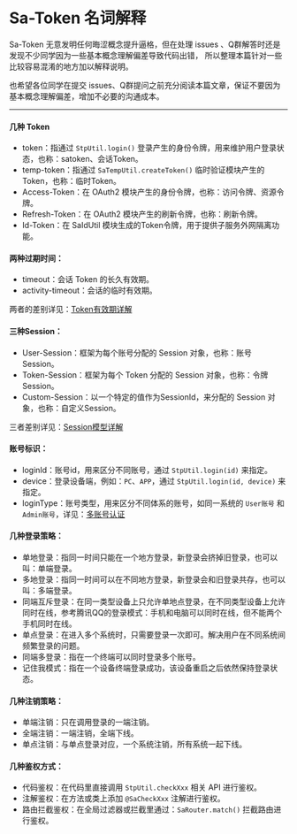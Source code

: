 # Sa-Token 名词解释 

Sa-Token 无意发明任何晦涩概念提升逼格，但在处理 issues 、Q群解答时还是发现不少同学因为一些基本概念理解偏差导致代码出错，
所以整理本篇针对一些比较容易混淆的地方加以解释说明。

也希望各位同学在提交 issues、Q群提问之前充分阅读本篇文章，保证不要因为基本概念理解偏差，增加不必要的沟通成本。


--- 

#### 几种 Token
- token：指通过 `StpUtil.login()` 登录产生的身份令牌，用来维护用户登录状态，也称：satoken、会话Token。 
- temp-token：指通过 `SaTempUtil.createToken()` 临时验证模块产生的Token，也称：临时Token。
- Access-Token：在 OAuth2 模块产生的身份令牌，也称：访问令牌、资源令牌。
- Refresh-Token：在 OAuth2 模块产生的刷新令牌，也称：刷新令牌。
- Id-Token：在 SaIdUtil 模块生成的Token令牌，用于提供子服务外网隔离功能。


#### 两种过期时间：
- timeout：会话 Token 的长久有效期。
- activity-timeout：会话的临时有效期。

两者的差别详见：[Token有效期详解](/fun/token-timeout)


#### 三种Session：
- User-Session：框架为每个账号分配的 Session 对象，也称：账号Session。 
- Token-Session：框架为每个 Token 分配的 Session 对象，也称：令牌Session。 
- Custom-Session：以一个特定的值作为SessionId，来分配的 Session 对象，也称：自定义Session。

三者差别详见：[Session模型详解](/fun/session-model)


#### 账号标识：
- loginId：账号id，用来区分不同账号，通过 `StpUtil.login(id)` 来指定。
- device：登录设备端，例如：`PC`、`APP`，通过 `StpUtil.login(id, device)` 来指定。
- loginType：账号类型，用来区分不同体系的账号，如同一系统的 `User账号` 和 `Admin账号`，详见：[多账号认证](/up/many-account) 


#### 几种登录策略：
- 单地登录：指同一时间只能在一个地方登录，新登录会挤掉旧登录，也可以叫：单端登录。
- 多地登录：指同一时间可以在不同地方登录，新登录会和旧登录共存，也可以叫：多端登录。
- 同端互斥登录：在同一类型设备上只允许单地点登录，在不同类型设备上允许同时在线，参考腾讯QQ的登录模式：手机和电脑可以同时在线，但不能两个手机同时在线。
- 单点登录：在进入多个系统时，只需要登录一次即可。解决用户在不同系统间频繁登录的问题。
- 同端多登录：指在一个终端可以同时登录多个账号。
- 记住我模式：指在一个设备终端登录成功，该设备重启之后依然保持登录状态。


#### 几种注销策略：
- 单端注销：只在调用登录的一端注销。
- 全端注销：一端注销，全端下线。
- 单点注销：与单点登录对应，一个系统注销，所有系统一起下线。


#### 几种鉴权方式：
- 代码鉴权：在代码里直接调用 `StpUtil.checkXxx` 相关 API 进行鉴权。
- 注解鉴权：在方法或类上添加 `@SaCheckXxx` 注解进行鉴权。
- 路由拦截鉴权：在全局过滤器或拦截里通过：`SaRouter.match()` 拦截路由进行鉴权。





